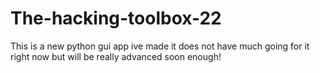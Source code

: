 # The-hacking-toolbox-22
This is a new python gui app ive made it does not have much going for it right now but will be really advanced soon enough!
